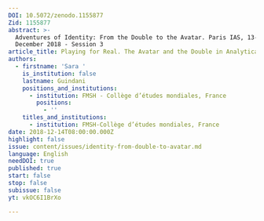 ```yaml
---
DOI: 10.5072/zenodo.1155877
Zid: 1155877
abstract: >-
  Adventures of Identity: From the Double to the Avatar. Paris IAS, 13-14
  December 2018 - Session 3
article_title: Playing for Real. The Avatar and the Double in Analytical Psychodrama
authors:
  - firstname: 'Sara '
    is_institution: false
    lastname: Guindani
    positions_and_institutions:
      - institution: FMSH - Collège d’études mondiales, France
        positions:
          - ''
    titles_and_institutions:
      - institution: FMSH-Collège d’études mondiales, France
date: 2018-12-14T08:00:00.000Z
highlight: false
issue: content/issues/identity-from-double-to-avatar.md
language: English
needDOI: true
published: true
start: false
stop: false
subissue: false
yt: vkOC6I1BrXo

---
```


<Youtube yt="vkOC6I1BrXo" caption="Playing for Real. The Avatar and the Double in Analytical Psychodrama" start="false" stop="false"></Youtube>